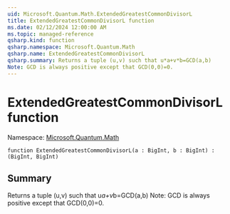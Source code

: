 ```yaml
---
uid: Microsoft.Quantum.Math.ExtendedGreatestCommonDivisorL
title: ExtendedGreatestCommonDivisorL function
ms.date: 02/12/2024 12:00:00 AM
ms.topic: managed-reference
qsharp.kind: function
qsharp.namespace: Microsoft.Quantum.Math
qsharp.name: ExtendedGreatestCommonDivisorL
qsharp.summary: Returns a tuple (u,v) such that u*a+v*b=GCD(a,b)
Note: GCD is always positive except that GCD(0,0)=0.
---
```


# ExtendedGreatestCommonDivisorL function

Namespace: [Microsoft.Quantum.Math](xref:Microsoft.Quantum.Math)

```qsharp
function ExtendedGreatestCommonDivisorL(a : BigInt, b : BigInt) : (BigInt, BigInt)
```

## Summary
Returns a tuple (u,v) such that u*a+v*b=GCD(a,b)
Note: GCD is always positive except that GCD(0,0)=0.
